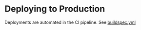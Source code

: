 # Deploying to Production

Deployments are automated in the CI pipeline. See [buildspec.yml](/buildspec.yml)

